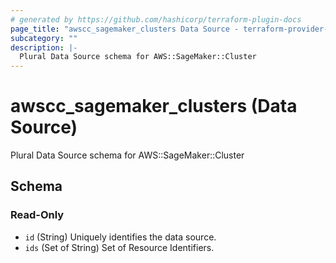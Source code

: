 ```yaml
---
# generated by https://github.com/hashicorp/terraform-plugin-docs
page_title: "awscc_sagemaker_clusters Data Source - terraform-provider-awscc"
subcategory: ""
description: |-
  Plural Data Source schema for AWS::SageMaker::Cluster
---
```


# awscc_sagemaker_clusters (Data Source)

Plural Data Source schema for AWS::SageMaker::Cluster



<!-- schema generated by tfplugindocs -->
## Schema

### Read-Only

- `id` (String) Uniquely identifies the data source.
- `ids` (Set of String) Set of Resource Identifiers.
